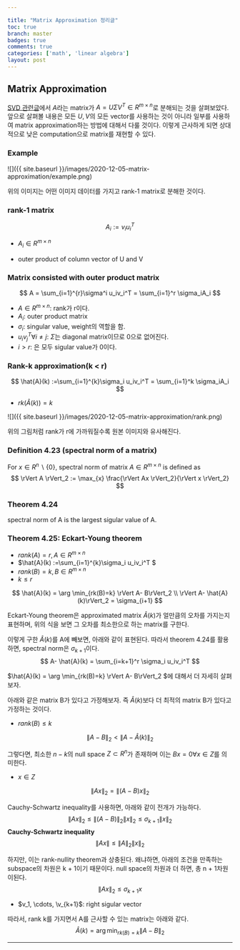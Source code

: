 ```yaml
---

title: "Matrix Approximation 정리글"
toc: true
branch: master
badges: true
comments: true
categories: ['math', 'linear algebra']
layout: post
---
```




## Matrix Approximation

[SVD 관련글](https://rroundtable.github.io/blog/math/linear%20algebra/2020/11/17/singular-value-decomposition.html)에서 $A$라는 matrix가 $A = U \Sigma V^T \in R^{m \times n}$로 분해되는 것을 살펴보았다. 앞으로 살펴볼 내용은 모든 $U, V$의 모든 vector를 사용하는 것이 아니라 일부를 사용하여 matrix approximation하는 방법에 대해서 다룰 것이다. 이렇게 근사하게 되면 상대적으로 낮은 computation으로 matrix를 재현할 수 있다.



### Example

![]({{ site.baseurl }}/images/2020-12-05-matrix-approximation/example.png)

위의 이미지는 어떤 이미지 데이터를 가지고 rank-1 matrix로 분해한 것이다.

### rank-1 matrix

$$
A_i := v_iu_i^T
$$

- $A_i \in R^{m \times n}$

- outer product of column vector of U and V

  

### Matrix consisted with outer product matrix

$$
A = \sum_{i=1}^{r}\sigma^i u_iv_i^T = \sum_{i=1}^r \sigma_iA_i
$$

- $A \in R^{m \times n}$: rank가 r이다.
- $A_i$: outer product matrix
- $\sigma_i$: singular value, weight의 역할을 함.
- $u_iv_j^T \forall i \neq j$: $\Sigma$는 diagonal matrix이므로 0으로 없어진다.
- $i > r$: 은 모두 sigular value가 0이다.



### Rank-k approximation(k < r)

$$
\hat{A}(k) :=\sum_{i=1}^{k}\sigma_i u_iv_i^T = \sum_{i=1}^k \sigma_iA_i
$$

- $rk(\hat{A}(k))=k$

![]({{ site.baseurl }}/images/2020-12-05-matrix-approximation/rank.png)

위의 그림처럼 rank가 r에 가까워질수록 원본 이미지와 유사해진다.



### Definition 4.23 (spectral norm of a matrix)

For $x \in R^n \backslash \left\{ 0\right\}$, spectral norm of matrix $A \in R^{m \times n}$ is defined as
$$
\rVert A \rVert_2 := \max_{x} \frac{\rVert Ax \rVert_2}{\rVert x \rVert_2}
$$


### Theorem 4.24

spectral norm of A is the largest sigular value of A.



### Theorem 4.25: Eckart-Young theorem

- $rank(A) = r, A \in R^{m \times n}$
- $\hat{A}(k) :=\sum_{i=1}^{k}\sigma_i u_iv_i^T $
- $rank(B) = k, B \in R^{m \times n}$
- $k \leqslant r$

$$
\hat{A}(k) = \arg \min_{rk(B)=k} \rVert A- B\rVert_2 \\
\rVert A- \hat{A}(k)\rVert_2 = \sigma_{i+1}
$$



Eckart-Young theorem은 approximated matrix $\hat{A}(k)$가 얼만큼의 오차를 가지는지 표현하며, 위의 식을 보면 그 오차를 최소한으로 하는 matrix를 구한다.

이렇게 구한 $\hat{A}(k)$를 A에 빼보면, 아래와 같이 표현된다. 따라서 theorem 4.24를 활용하면, spectral norm은 $\sigma_{k+1}$이다.
$$
A- \hat{A}(k) = \sum_{i=k+1}^r \sigma_i u_iv_i^T
$$


$\hat{A}(k) = \arg \min_{rk(B)=k} \rVert A- B\rVert_2 $에 대해서 더 자세히 살펴보자.

아래와 같은 matrix B가 있다고 가정해보자. 즉 $\hat{A}(k)$보다 더 최적의 matrix B가 있다고 가정하는 것이다.

- $rank(B) \leqslant k$

$$
\rVert A - B \rVert_2 < \rVert A- \hat{A}(k)\rVert_2
$$



그렇다면, 최소한 $n - k$의 null space $Z \subset R^n$가 존재하며 이는 $Bx = 0 \forall x \in Z$를 의미한다.

- $x \in Z$

$$
\rVert Ax\rVert_2 = \rVert (A - B)x\rVert_2
$$



Cauchy-Schwartz inequality를 사용하면, 아래와 같이 전개가 가능하다.
$$
\rVert Ax\rVert_2 \leqslant \rVert (A - B)\rVert_2 \rVert x\rVert_2  \leqslant \sigma_{k+1}\rVert x\rVert_2
$$
**Cauchy-Schwartz inequality**
$$
\rVert Ax \rVert \leqslant \rVert A\rVert_2\rVert x\rVert_2
$$




하지만, 이는 rank-nullity theorem과 상충된다. 왜냐하면, 아래의 조건을 만족하는 subspace의 차원은 k + 1이기 때문이다. null space의 차원과 더 하면, 총 n + 1차원이된다.
$$
\rVert Ax \rVert_2 \le \sigma_{k+1} x
$$

- $v_1, \cdots, \v_{k+1}$: right sigular vector



따라서, rank k를 가지면서 A를 근사할 수 있는 matrix는 아래와 같다.
$$
\hat{A}(k) = \arg \min_{rk(B)=k} \rVert A- B\rVert_2
$$






****